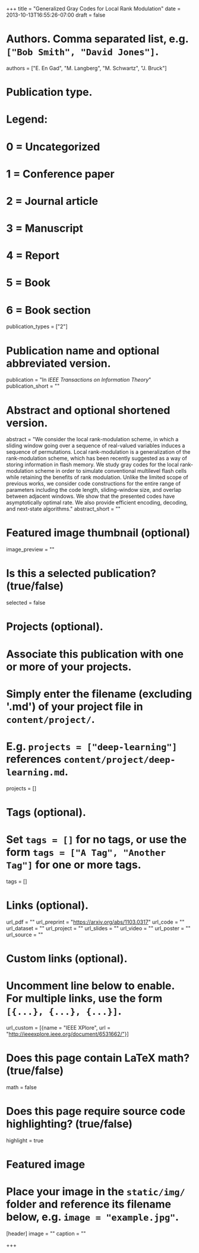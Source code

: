 +++
title = "Generalized Gray Codes for Local Rank Modulation"
date = 2013-10-13T16:55:26-07:00
draft = false

# Authors. Comma separated list, e.g. `["Bob Smith", "David Jones"]`.
authors = ["E. En Gad", "M. Langberg", "M. Schwartz", "J. Bruck"]

# Publication type.
# Legend:
# 0 = Uncategorized
# 1 = Conference paper
# 2 = Journal article
# 3 = Manuscript
# 4 = Report
# 5 = Book
# 6 = Book section
publication_types = ["2"]

# Publication name and optional abbreviated version.
publication = "In *IEEE Transactions on Information Theory*"
publication_short = ""

# Abstract and optional shortened version.
abstract = "We consider the local rank-modulation scheme, in which a sliding window going over a sequence of real-valued variables induces a sequence of permutations. Local rank-modulation is a generalization of the rank-modulation scheme, which has been recently suggested as a way of storing information in flash memory. We study gray codes for the local rank-modulation scheme in order to simulate conventional multilevel flash cells while retaining the benefits of rank modulation. Unlike the limited scope of previous works, we consider code constructions for the entire range of parameters including the code length, sliding-window size, and overlap between adjacent windows. We show that the presented codes have asymptotically optimal rate. We also provide efficient encoding, decoding, and next-state algorithms."
abstract_short = ""

# Featured image thumbnail (optional)
image_preview = ""

# Is this a selected publication? (true/false)
selected = false

# Projects (optional).
#   Associate this publication with one or more of your projects.
#   Simply enter the filename (excluding '.md') of your project file in `content/project/`.
#   E.g. `projects = ["deep-learning"]` references `content/project/deep-learning.md`.
projects = []

# Tags (optional).
#   Set `tags = []` for no tags, or use the form `tags = ["A Tag", "Another Tag"]` for one or more tags.
tags = []

# Links (optional).
url_pdf = ""
url_preprint = "https://arxiv.org/abs/1103.0317"
url_code = ""
url_dataset = ""
url_project = ""
url_slides = ""
url_video = ""
url_poster = ""
url_source = ""

# Custom links (optional).
#   Uncomment line below to enable. For multiple links, use the form `[{...}, {...}, {...}]`.
url_custom  = [{name = "IEEE XPlore", url = "http://ieeexplore.ieee.org/document/6531662/"}]

# Does this page contain LaTeX math? (true/false)
math = false

# Does this page require source code highlighting? (true/false)
highlight = true

# Featured image
# Place your image in the `static/img/` folder and reference its filename below, e.g. `image = "example.jpg"`.
[header]
image = ""
caption = ""

+++
